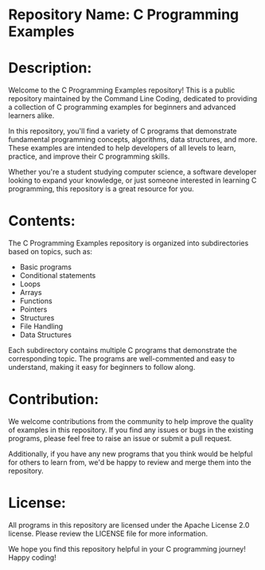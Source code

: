 # Repository Name: C Programming Examples

# Description:

Welcome to the C Programming Examples repository! This is a public repository maintained by the Command Line Coding, dedicated to providing a collection of C programming examples for beginners and advanced learners alike.

In this repository, you'll find a variety of C programs that demonstrate fundamental programming concepts, algorithms, data structures, and more. These examples are intended to help developers of all levels to learn, practice, and improve their C programming skills.

Whether you're a student studying computer science, a software developer looking to expand your knowledge, or just someone interested in learning C programming, this repository is a great resource for you.

# Contents:

The C Programming Examples repository is organized into subdirectories based on topics, such as:

- Basic programs
- Conditional statements
- Loops
- Arrays
- Functions
- Pointers
- Structures
- File Handling
- Data Structures

Each subdirectory contains multiple C programs that demonstrate the corresponding topic. The programs are well-commented and easy to understand, making it easy for beginners to follow along.

# Contribution:
We welcome contributions from the community to help improve the quality of examples in this repository. If you find any issues or bugs in the existing programs, please feel free to raise an issue or submit a pull request.

Additionally, if you have any new programs that you think would be helpful for others to learn from, we'd be happy to review and merge them into the repository.

# License:
All programs in this repository are licensed under the Apache License 2.0 license. Please review the LICENSE file for more information.

We hope you find this repository helpful in your C programming journey! Happy coding!
